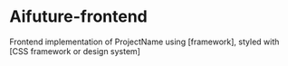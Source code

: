 # Aifuture-frontend
Frontend implementation of ProjectName using [framework], styled with [CSS framework or design system]
